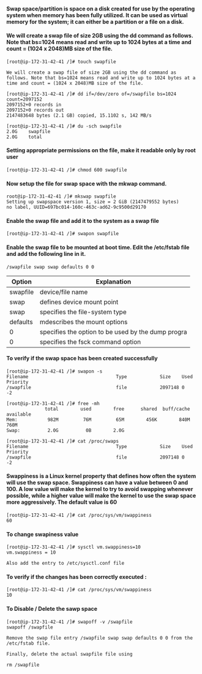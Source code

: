 #### Swap space/partition is space on a disk created for use by the operating system when memory has been fully utilized. It can be used as virtual memory for the system; it can either be a partition or a file on a disk.

#### We will create a swap file of size 2GB using the dd command as follows. Note that bs=1024 means read and write up to 1024 bytes at a time and count = (1024 x 2048)MB size of the file.

```
[root@ip-172-31-42-41 /]# touch swapfile

We will create a swap file of size 2GB using the dd command as follows. Note that bs=1024 means read and write up to 1024 bytes at a time and count = (1024 x 2048)MB size of the file.

[root@ip-172-31-42-41 /]# dd if=/dev/zero of=/swapfile bs=1024 count=2097152
2097152+0 records in
2097152+0 records out
2147483648 bytes (2.1 GB) copied, 15.1102 s, 142 MB/s

[root@ip-172-31-42-41 /]# du -sch swapfile
2.0G    swapfile
2.0G    total
```

#### Setting appropriate permissions on the file, make it readable only by root user 

```
[root@ip-172-31-42-41 /]# chmod 600 swapfile
```
#### Now setup the file for swap space with the mkwap command.

```
root@ip-172-31-42-41 /]# mkswap swapfile
Setting up swapspace version 1, size = 2 GiB (2147479552 bytes)
no label, UUID=697bc014-160c-463c-ad62-9c9500d29170
```
#### Enable the swap file and add it to the system as a swap file

```
[root@ip-172-31-42-41 /]# swapon swapfile
```
#### Enable the swap file to be mounted at boot time. Edit the /etc/fstab file and add the following line in it.

```
/swapfile swap swap defaults 0 0
```

|Option| Explanation|
|------|------------|
|swapfile| device/file name|
|swap | defines device mount point|
|swap| specifies the file-system type|
|defaults | mdescribes the mount options|
| 0| specifies the option to be used by the dump progra|
|0| specifies the fsck command option|

#### To verify if the swap space has been created successfully
```
[root@ip-172-31-42-41 /]# swapon -s
Filename                                Type            Size    Used    Priority
/swapfile                               file            2097148 0       -2

[root@ip-172-31-42-41 /]# free -mh
              total        used        free      shared  buff/cache   available
Mem:           982M         76M         65M        456K        840M        760M
Swap:          2.0G          0B        2.0G

[root@ip-172-31-42-41 /]# cat /proc/swaps 
Filename                                Type            Size    Used    Priority
/swapfile                               file            2097148 0       -2
```
#### Swappiness is a Linux kernel property that defines how often the system will use the swap space. Swappiness can have a value between 0 and 100. A low value will make the kernel to try to avoid swapping whenever possible, while a higher value will make the kernel to use the swap space more aggressively. The default value is 60

```
[root@ip-172-31-42-41 /]# cat /proc/sys/vm/swappiness 
60
```
#### To change swapiness value 

```
[root@ip-172-31-42-41 /]# sysctl vm.swappiness=10
vm.swappiness = 10

Also add the entry to /etc/sysctl.conf file
```

#### To verify if the changes has been correctly executed :

```
[root@ip-172-31-42-41 /]# cat /proc/sys/vm/swappiness 
10
```

#### To Disable / Delete the sawp space 

```
[root@ip-172-31-42-41 /]# swapoff -v /swapfile
swapoff /swapfile

Remove the swap file entry /swapfile swap swap defaults 0 0 from the /etc/fstab file.

Finally, delete the actual swapfile file using 

rm /swapfile
```




